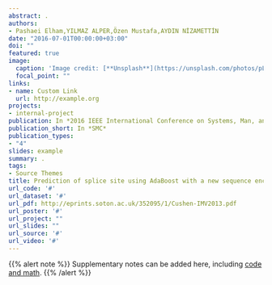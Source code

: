 ```yaml
---
abstract: .
authors:
- Pashaei Elham,YILMAZ ALPER,Özen Mustafa,AYDIN NİZAMETTİN
date: "2016-07-01T00:00:00+03:00"
doi: ""
featured: true
image:
  caption: 'Image credit: [**Unsplash**](https://unsplash.com/photos/pLCdAaMFLTE)'
  focal_point: ""
links:
- name: Custom Link
  url: http://example.org
projects:
- internal-project
publication: In *2016 IEEE International Conference on Systems, Man, and Cybernetics*
publication_short: In *SMC*
publication_types:
- "4"
slides: example
summary: .
tags:
- Source Themes
title: Prediction of splice site using AdaBoost with a new sequence encoding approach
url_code: '#'
url_dataset: '#'
url_pdf: http://eprints.soton.ac.uk/352095/1/Cushen-IMV2013.pdf
url_poster: '#'
url_project: ""
url_slides: ""
url_source: '#'
url_video: '#'
---
```


{{% alert note %}}
Supplementary notes can be added here, including [code and math](https://sourcethemes.com/academic/docs/writing-markdown-latex/).
{{% /alert %}}
